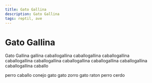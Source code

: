 ```yaml
---
title: Gato Gallina
description: Gato Gallina
tags: reptil, ave
---
```


# Gato Gallina

Gato Gallina gallina caballogallina caballogallina caballogallina caballogallina caballogallina caballogallina caballogallina caballogallina caballogallina caballo

perro caballo conejo gato gato zorro gato raton perro cerdo